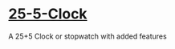 # [25-5-Clock](https://xahooligan.github.io/25-5-Clock/)
A 25+5 Clock or stopwatch with added features
